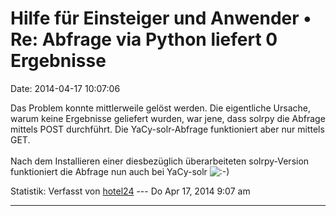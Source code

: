 Hilfe für Einsteiger und Anwender • Re: Abfrage via Python liefert 0 Ergebnisse
===============================================================================

Date: 2014-04-17 10:07:06

Das Problem konnte mittlerweile gelöst werden. Die eigentliche Ursache,
warum keine Ergebnisse geliefert wurden, war jene, dass solrpy die
Abfrage mittels POST durchführt. Die YaCy-solr-Abfrage funktioniert aber
nur mittels GET.\
\
Nach dem Installieren einer diesbezüglich überarbeiteten solrpy-Version
funktioniert die Abfrage nun auch bei YaCy-solr
![:-)](http://forum.yacy-websuche.de/images/smilies/icon_e_smile.gif "Smile")

Statistik: Verfasst von
[hotel24](http://forum.yacy-websuche.de/memberlist.php?mode=viewprofile&u=8871)
--- Do Apr 17, 2014 9:07 am

------------------------------------------------------------------------
